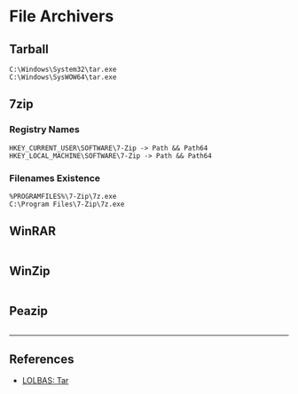 # File Archivers

## Tarball

```
C:\Windows\System32\tar.exe
C:\Windows\SysWOW64\tar.exe
```

## 7zip

### Registry Names

```
HKEY_CURRENT_USER\SOFTWARE\7-Zip -> Path && Path64
HKEY_LOCAL_MACHINE\SOFTWARE\7-Zip -> Path && Path64
```

### Filenames Existence

```
%PROGRAMFILES%\7-Zip\7z.exe
C:\Program Files\7-Zip\7z.exe
```

## WinRAR

```

```

## WinZip

```

```

## Peazip

```

```

---
## References

- [LOLBAS: Tar](https://lolbas-project.github.io/lolbas/Binaries/Tar/)
